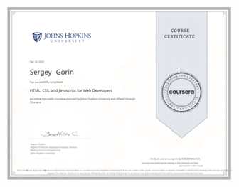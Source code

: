 ![](https://github.com/seygorin/basic-web-coursera/blob/gh-pages/certificate/Coursera%20XS8GPZNBWHCK.svg)

